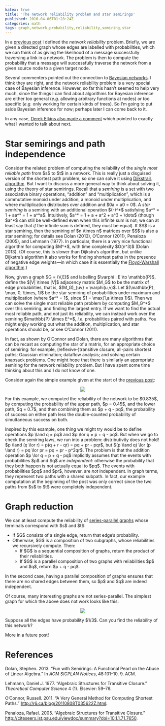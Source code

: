 ```yaml
---
katex: true
title: 'The network reliability problem and star semirings'
published: 2016-04-06T01:28:24Z
categories: math
tags: graph,network,probability,reliability,semiring,star
---
```


<p>In a <a href="https://byorgey.github.io/blog/posts/2016/02/19/the-network-reliability-problem.html">previous post</a> I defined the <em>network reliability</em> problem. Briefly, we are given a directed graph whose edges are labelled with probabilities, which we can think of as giving the likelihood of a message successfully traversing a link in a network. The problem is then to compute the probability that a message will successfully traverse the network from a given source node to a given target node.</p>
<p>Several commenters pointed out the connection to <a href="https://en.wikipedia.org/wiki/Bayesian_network">Bayesian networks</a>. I think they are right, and the network reliability problem is a very special case of Bayesian inference. However, so far this hasn’t seemed to help very much, since the things I can find about algorithms for Bayesian inference are either too general (<em>e.g.</em> allowing arbitrary functions at nodes) or too specific (<em>e.g.</em> only working for certain kinds of trees). So I’m going to put aside Bayesian inference for now; perhaps later I can come back to it.</p>
<p>In any case, <a href="https://byorgey.github.io/blog/posts/2016/02/19/the-network-reliability-problem.html#comment-15064">Derek Elkins also made a comment</a> which pointed to exactly what I wanted to talk about next.</p>
<h1 id="star-semirings-and-path-independence">Star semirings and path independence</h1>
<p>Consider the related problem of computing the reliability of the <em>single most reliable path</em> from $s$ to $t$ in a network. This is really just a disguised version of the shortest path problem, so one can solve it using <a href="https://en.wikipedia.org/wiki/Dijkstra&#039;s_algorithm">Dijkstra’s algorithm</a>. But I want to discuss a more general way to think about solving it, using the theory of star semirings. Recall that a <em>semiring</em> is a set with two associative binary operations, “addition” and “multiplication”, which is a commutative monoid under addition, a monoid under multiplication, and where multiplication distributes over addition and $0a = a0 = 0$. A <em>star semiring</em> is a semiring with an additional operation $(-)^*$ satisfying $a^* = 1 + aa^* = 1 + a^*a$. Intuitively, $a^* = 1 + a + a^2 + a^3 + \dots$ (though $a^*$ can still be well-defined even when this infinite sum is not; we can at least say that <em>if</em> the infinite sum is defined, they must be equal). If $S$ is a star semiring, then the semiring of $n \times n$ matrices over $S$ is also a star semiring; for details see <span class="citation">Dolan (2013)</span>, <span class="citation">O’Connor (2011)</span>, <span class="citation">Penaloza (2005)</span>, and <span class="citation">Lehmann (1977)</span>. In particular, there is a very nice functional algorithm for computing $M^*$, with time complexity $O(n^3)$ <span class="citation">(Dolan 2013)</span>. (Of course, this is slower than Dijkstra’s algorithm, but unlike Dijkstra’s algorithm it also works for finding shortest paths in the presence of negative edge weights—in which case it is essentially the <a href="https://en.wikipedia.org/wiki/Floyd-Warshall_algorithm">Floyd-Warshall algorithm</a>.)</p>
<p>Now, given a graph $G = (V,E)$ and labelling $\varphi : E \to \mathbb{P}$, define the $|V| \times |V|$ adjacency matrix $M_G$ to be the matrix of edge probabilities, that is, $(M_G)_{uv} = \varphi(u,v)$. Let $(\mathbb{P}, \max, 0, \times, 1)$ be the star semiring of probabilities under maximum and multiplication (where $a^* = 1$, since $1 = \max(1,a \times 1)$). Then we can solve the single most reliable path problem by computing $M_G^*$ over this semiring, and finding the largest entry. If we want to find the actual most reliable path, and not just its reliability, we can instead work over the semiring $\mathbb{P} \times E^*$, <em>i.e.</em> probabilities paired with paths. You might enjoy working out what the addition, multiplication, and star operations should be, or see <span class="citation">O’Connor (2011)</span>.</p>
<p>In fact, as shown by O’Connor and Dolan, there are many algorithms that can be recast as computing the star of a matrix, for an appropriate choice of semiring: for example, (reflexive-)transitive closure; all-pairs shortest paths; Gaussian elimination; dataflow analysis; and solving certain knapsack problems. One might hope that there is similarly an appropriate semiring for the network reliability problem. But I have spent some time thinking about this and I do not know of one.</p>
<p>Consider again the simple example given at the start of the <a href="https://byorgey.github.io/blog/posts/2016/02/19/the-network-reliability-problem.html">previous post</a>:</p>
<div style="text-align:center;">
<p><img src="http://byorgey.files.wordpress.com/2016/04/0c0251dc858b7992.png" /></p>
</div>
<p>For this example, we computed the reliability of the network to be $0.835$, by computing the probability of the upper path, $p = 0.45$, and the lower path, $q = 0.7$, and then combining them as $p + q - pq$, the probability of success on either path less the double-counted probability of simultaneous success on both.</p>
<p>Inspired by this example, one thing we might try would be to define operations $p \land q = pq$ and $p \lor q = p + q - pq$. But when we go to check the semiring laws, we run into a problem: distributivity does not hold! $p \land (q \lor r) = p(q + r - qr) = pq + pr - pqr$, but $(p \land q) \lor (p \land r) = pq \lor pr = pq + pr - p^2qr$. The problem is that the addition operation $p \lor q = p + q - pq$ implicitly assumes that the events with probabilities $p$ and $q$ are <em>independent</em>: otherwise the probability that they both happen is not actually equal to $pq$. The events with probabilities $pq$ and $pr$, however, are <em>not</em> independent. In graph terms, they represent two paths with a shared subpath. In fact, our example computation at the beginning of the post was only correct since the two paths from $s$ to $t$ were completely independent.</p>
<h1 id="graph-reduction">Graph reduction</h1>
<p>We can at least compute the reliability of <a href="https://en.wikipedia.org/wiki/Series-parallel_graph">series-parallel graphs</a> whose terminals correspond with $s$ and $t$:</p>
<ul>
<li>If $G$ consists of a single edge, return that edge’s probability.</li>
<li>Otherwise, $G$ is a composition of two subgraphs, whose reliabilities we recursively compute. Then:
<ul>
<li>If $G$ is a sequential composition of graphs, return the product of their reliabilities.</li>
<li>If $G$ is a parallel composition of two graphs with reliabilities $p$ and $q$, return $p + q - pq$.</li>
</ul></li>
</ul>
<p>In the second case, having a parallel composition of graphs ensures that there are no shared edges between them, so $p$ and $q$ are indeed independent.</p>
<p>Of course, many interesting graphs are not series-parallel. The simplest graph for which the above does not work looks like this:</p>
<div style="text-align:center;">
<p><img src="http://byorgey.files.wordpress.com/2016/04/25b7575a4c860ccd.png" /></p>
</div>
<p>Suppose all the edges have probability $1/3$. Can you find the reliability of this network?</p>
<p>More in a future post!</p>
<h1 id="references" class="unnumbered">References</h1>
<div id="refs" class="references">
<div id="ref-dolan2013fun">
<p>Dolan, Stephen. 2013. “Fun with Semirings: A Functional Pearl on the Abuse of Linear Algebra.” In <em>ACM SIGPLAN Notices</em>, 48:101–10. 9. ACM.</p>
</div>
<div id="ref-lehmann1977algebraic">
<p>Lehmann, Daniel J. 1977. “Algebraic Structures for Transitive Closure.” <em>Theoretical Computer Science</em> 4 (1). Elsevier: 59–76.</p>
</div>
<div id="ref-oconnor2011shortestpaths">
<p>O’Connor, Russell. 2011. “A Very General Method for Computing Shortest Paths.” <a href="http://r6.ca/blog/20110808T035622Z.html" class="uri">http://r6.ca/blog/20110808T035622Z.html</a>.</p>
</div>
<div id="ref-penaloza2005transitive">
<p>Penaloza, Rafael. 2005. “Algebraic Structures for Transitive Closure.” <a href="http://citeseerx.ist.psu.edu/viewdoc/summary?doi=10.1.1.71.7650" class="uri">http://citeseerx.ist.psu.edu/viewdoc/summary?doi=10.1.1.71.7650</a>.</p>
</div>
</div>

